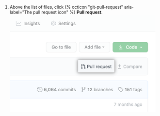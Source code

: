 1. Above the list of files, click {% octicon "git-pull-request" aria-label="The pull request icon" %} **Pull request**. ![ファイルのリスト上の"Pull request" リンク](/assets/images/help/pull_requests/pull-request-start-review-button.png)

